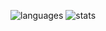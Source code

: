 ![languages](https://github-readme-stats-theta-henna.vercel.app/api/top-langs/?username=mastidermast&hide=Python,Roff&hide_title=true&bg_color=0d1117&text_color=f0f6fc&hide_border=true)
![stats](https://github-readme-stats-theta-henna.vercel.app/api?username=mastidermast&show_icons=true&hide_border=true&hide_title=true&include_all_commits=true&count_private=true&bg_color=0d1117&text_color=f0f6fc&hide_border=true)
